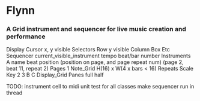 # Flynn

### A Grid instrument and sequencer for live music creation and performance


Display
  Cursor
    x, y
    visible
  Selectors
    Row
      y
      visible
    Column
    Box
    Etc
  Sequencer
    current_visible_instrument
    tempo
    beat/bar number
    Instruments
      A
        name
        beat position (position on page, and page repeat num) (page 2, beat 11, repeat 2)
        Pages
          1
            Note_Grid
              H(16) x W(4 x bars < 16)
              Repeats
              Scale
              Key
          2
          3
      B
      C
  Display_Grid
    Panes
      full
      half

TODO:
instrument cell to midi
unit test for all classes
make sequencer run in thread
